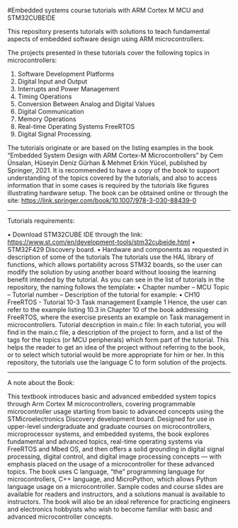 #Embedded systems course tutorials with ARM Cortex M MCU and STM32CUBEIDE 

This repository presents tutorials with solutions to teach fundamental aspects of embedded software design using ARM microcontrollers.   

The projects presented in these tutorials cover the following topics in microcontrollers:
1.	Software Development Platforms
2.	Digital Input and Output
3.	Interrupts and Power Management
4.	Timing Operations
5.	Conversion Between Analog and Digital Values
6.	Digital Communication
7.	Memory Operations
8.	Real-time Operating Systems FreeRTOS
9.	Digital Signal Processing.
    
The tutorials originate or are based on the listing examples in the book “Embedded System Design with ARM Cortex-M Microcontrollers” by Cem Ünsalan, Hüseyin Deniz Gürhan & Mehmet Erkin Yücel, published by Springer, 2021.
It is recommended to have a copy of the book to support understanding of the topics covered by the tutorials, and also to access information that in some cases is required by the tutorials like figures illustrating hardware setup. The book can be obtained online or through the site: https://link.springer.com/book/10.1007/978-3-030-88439-0

**************************************************************************************
Tutorials requirements: 

•	Download STM32CUBE IDE through the link:
https://www.st.com/en/development-tools/stm32cubeide.html
•	STM32F429 Discovery board. 
•	Hardware and components as requested in description of some of the tutorials
The tutorials use the HAL library of functions, which allows portability across STM32 boards, so the user can modify the solution by using another board without loosing the learning benefit intended by the tutorial. 
As you can see in the list of tutorials in the repository, the naming follows the template:
•	Chapter number – MCU Topic – Tutorial number – Description of the tutorial
for example:
•	CH10 FreeRTOS - Tutorial 10-3 Task management Example 1 
Hence, the user can refer to the example listing 10.3 in Chapter 10 of the book addressing FreeRTOS, where the exercise presents an example on Task management in microcontrollers. 
Tutorial description in main.c file:
In each tutorial, you will find in the main.c file, a description of the project to form, and a list of the tags for the topics (or MCU peripherals) which form part of the tutorial. This helps the reader to get an idea of the project without referring to the book, or to select which tutorial would be more appropriate for him or her.
In this repository, the tutorials use the language C to form solution of the projects. 
***************************************************************************************

A note about the Book:

This textbook introduces basic and advanced embedded system topics through Arm Cortex M microcontrollers, covering programmable microcontroller usage starting from basic to advanced concepts using the STMicroelectronics Discovery development board. Designed for use in upper-level undergraduate and graduate courses on microcontrollers, microprocessor systems, and embedded systems, the book explores fundamental and advanced topics, real-time operating systems via FreeRTOS and Mbed OS, and then offers a solid grounding in digital signal processing, digital control, and digital image processing concepts — with emphasis placed on the usage of a microcontroller for these advanced topics. The book uses C language, “the” programming language for microcontrollers, C++ language, and MicroPython, which allows Python language usage on a microcontroller. Sample codes and course slides are available for readers and instructors, and a solutions manual is available to instructors. The book will also be an ideal reference for practicing engineers and electronics hobbyists who wish to become familiar with basic and advanced microcontroller concepts. 
